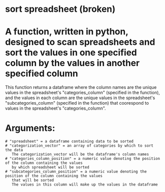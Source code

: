 # sort spreadsheet (broken)
# A function, written in python, designed to scan spreadsheets and sort the values in one specified column by the values in another specified column
  This function returns a dataframe where the column names are the unique values in the spreadsheet's "categories_column" (specified in the function), and the values in each column are the unique values in the spreadsheet's  "subcategories_column" (specified in the function) that coorespond to values in the spreadsheet's "categories_column".
  # Arguments:
    # "spreadsheet" = a dataframe containing data to be sorted
    # "categorization_vector" = an array of categories by which to sort the data
       The categorization_vector will be the dataframe's column names 
    # "categories_column_position" = a numeric value denoting the position of the column containing the values
       by which spreadsheet will be sorted
    # "subcategories_column_position" = a numeric value denoting the position of the column containing the values
       that will be sorted 
       The values in this column will make up the values in the dataframe 
